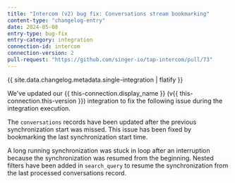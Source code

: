 ```yaml
---
title: "Intercom (v2) bug fix: Conversations stream bookmarking"
content-type: "changelog-entry"
date: 2024-05-08
entry-type: bug-fix
entry-category: integration
connection-id: intercom
connection-version: 2
pull-request: "https://github.com/singer-io/tap-intercom/pull/73"
---
```

{{ site.data.changelog.metadata.single-integration | flatify }}

We've updated our {{ this-connection.display_name }} (v{{ this-connection.this-version }}) integration to fix the following issue during the integration execution.

The `conversations` records have been updated after the previous synchronization start was missed. This issue has been fixed by bookmarking the last synchronization start time.

A long running synchronization was stuck in loop after an interruption because the synchronization was resumed from the beginning. Nested filters have been added in `search_query` to resume the synchronization from the last processed conversations record.
